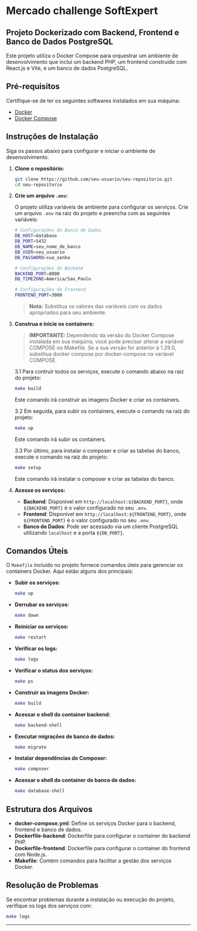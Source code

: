 # Mercado challenge SoftExpert

## Projeto Dockerizado com Backend, Frontend e Banco de Dados PostgreSQL

Este projeto utiliza o Docker Compose para orquestrar um ambiente de desenvolvimento que inclui um backend PHP, um frontend construído com React.js e Vite, e um banco de dados PostgreSQL.

## Pré-requisitos

Certifique-se de ter os seguintes softwares instalados em sua máquina:

- [Docker](https://www.docker.com/get-started)
- [Docker Compose](https://docs.docker.com/compose/install/)

## Instruções de Instalação

Siga os passos abaixo para configurar e iniciar o ambiente de desenvolvimento.

1. **Clone o repositório:**

   ```bash
   git clone https://github.com/seu-usuario/seu-repositorio.git
   cd seu-repositorio
   ```

2. **Crie um arquivo `.env`:**

   O projeto utiliza variáveis de ambiente para configurar os serviços. Crie um arquivo `.env` na raiz do projeto e preencha com as seguintes variáveis:

   ```bash
   # Configurações do Banco de Dados
   DB_HOST=database
   DB_PORT=5432
   DB_NAME=seu_nome_de_banco
   DB_USER=seu_usuario
   DB_PASSWORD=sua_senha

   # Configurações do Backend
   BACKEND_PORT=8000
   DB_TIMEZONE=America/Sao_Paulo

   # Configurações do Frontend
   FRONTEND_PORT=3000
   ```

   > **Nota:** Substitua os valores das variáveis com os dados apropriados para seu ambiente.

3. **Construa e inicie os containers:**

   > **IMPORTANTE:** Dependendo da versão do Docker Compose instalada em sua máquina, você pode precisar alterar a variável COMPOSE no Makefile. Se a sua versão for anterior à 1.29.0, substitua docker compose por docker-compose na variável COMPOSE.

   3.1 Para contruir todos os serviços, execute o comando abaixo na raiz do projeto:

   ```bash
   make build
   ```

   Este comando irá construir as imagens Docker e criar os containers.


   3.2 Em seguida, para subir os containers, execute o comando na raiz do projeto:

   ```bash
   make up
   ```

   Este comando irá subir os containers.

   3.3 Por último, para instalar o composer e criar as tabelas do banco, execute o comando na raiz do projeto:

   ```bash
   make setup
   ```

   Este comando irá instalar o composer e criar as tabelas do banco.

4. **Acesse os serviços:**

   - **Backend**: Disponível em `http://localhost:${BACKEND_PORT}`, onde `${BACKEND_PORT}` é o valor configurado no seu `.env`.
   - **Frontend**: Disponível em `http://localhost:${FRONTEND_PORT}`, onde `${FRONTEND_PORT}` é o valor configurado no seu `.env`.
   - **Banco de Dados**: Pode ser acessado via um cliente PostgreSQL utilizando `localhost` e a porta `${DB_PORT}`.

## Comandos Úteis

O `Makefile` incluído no projeto fornece comandos úteis para gerenciar os containers Docker. Aqui estão alguns dos principais:

- **Subir os serviços:**
  ```bash
  make up
  ```

- **Derrubar os serviços:**
  ```bash
  make down
  ```

- **Reiniciar os serviços:**
  ```bash
  make restart
  ```

- **Verificar os logs:**
  ```bash
  make logs
  ```

- **Verificar o status dos serviços:**
  ```bash
  make ps
  ```

- **Construir as imagens Docker:**
  ```bash
  make build
  ```

- **Acessar o shell do container backend:**
  ```bash
  make backend-shell
  ```

- **Executar migrações de banco de dados:**
  ```bash
  make migrate
  ```

- **Instalar dependências do Composer:**
  ```bash
  make composer
  ```

- **Acessar o shell do container do banco de dados:**
  ```bash
  make database-shell
  ```

## Estrutura dos Arquivos

- **docker-compose.yml**: Define os serviços Docker para o backend, frontend e banco de dados.
- **Dockerfile-backend**: Dockerfile para configurar o container do backend PHP.
- **Dockerfile-frontend**: Dockerfile para configurar o container do frontend com Node.js.
- **Makefile**: Contém comandos para facilitar a gestão dos serviços Docker.

## Resolução de Problemas

Se encontrar problemas durante a instalação ou execução do projeto, verifique os logs dos serviços com:

```bash
make logs
```

---
